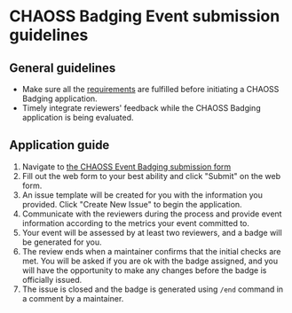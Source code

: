 # CHAOSS Badging Event submission guidelines

## General guidelines
- Make sure all the [requirements](./requirements.md) are fulfilled before initiating a CHAOSS Badging application.
- Timely integrate reviewers' feedback while the CHAOSS Badging application is being evaluated.

## Application guide
1. Navigate to [the CHAOSS Event Badging submission form](https://chaoss.community/diversity-and-inclusion-badging/)
2. Fill out the web form to your best ability and click "Submit" on the web form.
4. An issue template will be created for you with the information you provided. Click "Create New Issue" to begin the application.
5. Communicate with the reviewers during the process and provide event information according to the metrics your event committed to.
6. Your event will be assessed by at least two reviewers, and a badge will be generated for you.
7. The review ends when a maintainer confirms that the initial checks are met. You will be asked if you are ok with the badge assigned, and you will have the opportunity to make any changes before the badge is officially issued. 
8. The issue is closed and the badge is generated using `/end` command in a comment by a maintainer.
